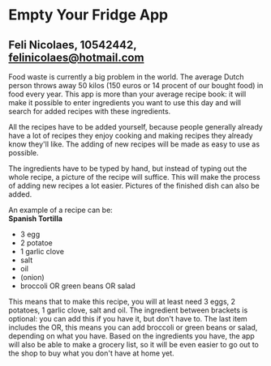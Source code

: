 # Empty Your Fridge App
Feli Nicolaes, 10542442, felinicolaes@hotmail.com
---------------------

Food waste is currently a big problem in the world. The average Dutch person throws away 50 kilos (150 euros or 14 procent of our bought food) in food every year.
This app is more than your average recipe book: it will make it possible to enter ingredients you want to use this day and will search for added recipes with these ingredients.



All the recipes have to be added yourself, because people generally already have a lot of recipes they enjoy cooking and making recipes they already know they'll like. The adding of new recipes will be made as easy to use as possible.

The ingredients have to be typed by hand, but instead of typing out the whole recipe, a picture of the recipe will suffice. This will make the process of adding new recipes a lot easier. Pictures of the finished dish can also be added.

An example of a recipe can be:<br />
<b>Spanish Tortilla</b> <br />
- 3 egg
- 2 potatoe
- 1 garlic clove
- salt
- oil
- (onion)
- broccoli OR green beans OR salad

This means that to make this recipe, you will at least need 3 eggs, 2 potatoes, 1 garlic clove, salt and oil. The ingredient between brackets is optional: you can add this if you have it, but don't have to.
The last item includes the OR, this means you can add broccoli or green beans or salad, depending on what you have. Based on the ingredients you have, the app will also be able to make a grocery list, so it will be even easier to go out to the shop to buy what you don't have at home yet.